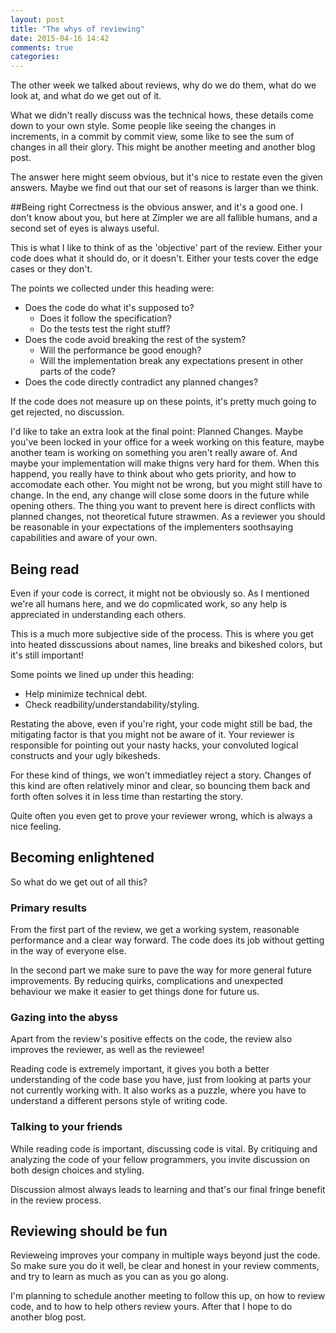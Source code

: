 ```yaml
---
layout: post
title: "The whys of reviewing"
date: 2015-04-16 14:42
comments: true
categories: 
---
```


The other week we talked about reviews, why do we do them, what do we look at,
and what do we get out of it.

What we didn't really discuss was the technical hows, these details come down to
your own style. Some people like seeing the changes in increments, in a commit
by commit view, some like to see the sum of changes in all their glory. This
might be another meeting and another blog post.

The answer here might seem obvious, but it's nice to restate even the given
answers. Maybe we find out that our set of reasons is larger than we think.

<!-- more -->

##Being right
Correctness is the obvious answer, and it's a good one. I don't know about you, but here at Zimpler we are all fallible humans, and a
second set of eyes is always useful.

This is what I like to think of as the 'objective' part of the review. Either
your code does what it should do, or it doesn't. Either your tests cover the
edge cases or they don't.

The points we collected under this heading were:
- Does the code do what it's supposed to?
  - Does it follow the specification?
  - Do the tests test the right stuff?
- Does the code avoid breaking the rest of the system?
  - Will the performance be good enough?
  - Will the implementation break any expectations present in other parts of the
    code?
- Does the code directly contradict any planned changes?

If the code does not measure up on these points, it's pretty much going to get rejected, no
discussion.

I'd like to take an extra look at the final point: Planned Changes. Maybe you've
been locked in your office for a week working on this feature, maybe another
team is working on something you aren't really aware of. And maybe your
implementation will make thigns very hard for them.
When this happend, you really have to think about who gets priority, and how to
accomodate each other. You might not be wrong, but you might still have to
change.
In the end, any change will close some doors in the future while opening others.
The thing you want to prevent here is direct conflicts with planned changes, not
theoretical future strawmen. As a reviewer you should be reasonable in your
expectations of the implementers soothsaying capabilities and aware of your own.

## Being read
Even if your code is correct, it might not be obviously so. As I mentioned
we're all humans here, and we do copmlicated work, so any help is appreciated in
understanding each others.

This is a much more subjective side of the process. This is where you get into
heated disscussions about names, line breaks and bikeshed colors, but it's still
important!

Some points we lined up under this heading:
- Help minimize technical debt.
- Check readbility/understandability/styling.

Restating the above, even if you're right, your code might still be bad, the
mitigating factor is that you might not be aware of it. Your reviewer is
responsible for pointing out your nasty hacks, your convoluted logical
constructs and your ugly bikesheds.

For these kind of things, we won't immediatley reject a story. Changes of this
kind are often relatively minor and clear, so bouncing them back and forth often
solves it in less time than restarting the story.

Quite often you even get to prove your reviewer wrong, which is always a nice
feeling.

## Becoming enlightened
So what do we get out of all this?

### Primary results
From the first part of the review, we get a working system, reasonable
performance and a clear way forward.
The code does its job without getting in the way of everyone else.

In the second part we make sure to pave the way for more general future
improvements. By reducing quirks, complications and unexpected behaviour we make
it easier to get things done for future us.

### Gazing into the abyss
Apart from the review's positive effects on the code, the review also improves
the reviewer, as well as the reviewee!

Reading code is extremely important, it gives you both a better understanding of
the code base you have, just from looking at parts your not currently working
with. It also works as a puzzle, where you have to understand a different
persons style of writing code.

### Talking to your friends
While reading code is important, discussing code is vital. By critiquing and
analyzing the code of your fellow programmers, you invite discussion on both
design choices and styling.

Discussion almost always leads to learning and that's our final fringe benefit
in the review process.

## Reviewing should be fun
Revieweing improves your company in multiple ways beyond just the code. So make
sure you do it well, be clear and honest in your review comments, and try to
learn as much as you can as you go along.

I'm planning to schedule another meeting to follow this up, on how to review
code, and to how to help others review yours. After that I hope to do another
blog post.
